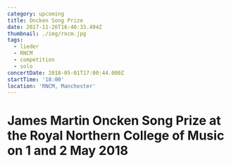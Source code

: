 ```yaml
---
category: upcoming
title: Oncken Song Prize
date: 2017-11-26T16:40:33.494Z
thumbnail: ./img/rncm.jpg
tags:
  - lieder
  - RNCM
  - competition
  - solo
concertDate: 2018-05-01T17:00:44.000Z
startTime: '18:00'
location: 'RNCM, Manchester'
---
```

# James Martin Oncken Song Prize at the Royal Northern College of Music on 1 and 2 May 2018
